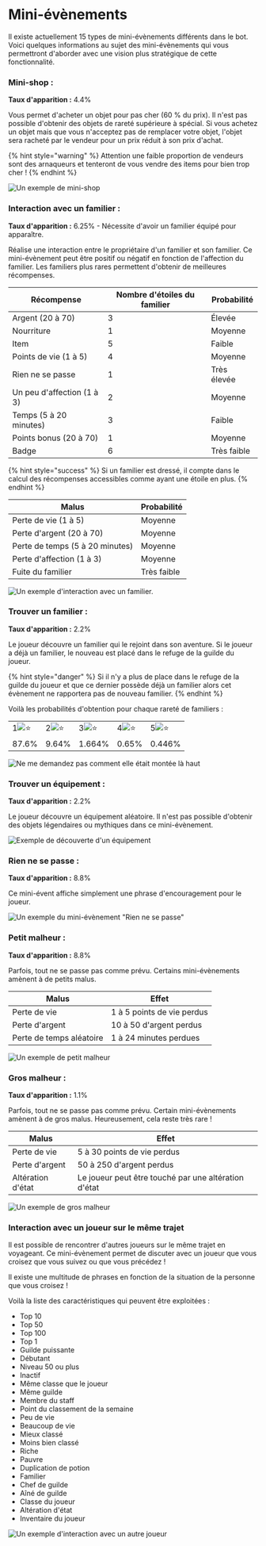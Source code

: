 # Mini-évènements

Il existe actuellement 15 types de mini-évènements différents dans le bot. Voici quelques informations au sujet des mini-évènements qui vous permettront d'aborder avec une vision plus stratégique de cette fonctionnalité.

### Mini-shop :

**Taux d'apparition :** 4.4%

Vous permet d'acheter un objet pour pas cher (60 % du prix). Il n'est pas possible d'obtenir des objets de rareté supérieure à spécial. Si vous achetez un objet mais que vous n'acceptez pas de remplacer votre objet, l'objet sera racheté par le vendeur pour un prix réduit à son prix d'achat.

{% hint style="warning" %}
Attention une faible proportion de vendeurs sont des arnaqueurs et tenteront de vous vendre des items pour bien trop cher !
{% endhint %}

![Un exemple de mini-shop](<../.gitbook/assets/image (44).png>)

### Interaction avec un familier :

**Taux d'apparition :** 6.25% - Nécessite d'avoir un familier équipé pour apparaître.

Réalise une interaction entre le propriétaire d'un familier et son familier. Ce mini-évènement peut être positif ou négatif en fonction de l'affection du familier. Les familiers plus rares permettent d'obtenir de meilleures récompenses.

| Récompense                 | Nombre d'étoiles du familier | Probabilité |
| -------------------------- | ---------------------------- | ----------- |
| Argent (20 à 70)           | 3                            | Élevée      |
| Nourriture                 | 1                            | Moyenne     |
| Item                       | 5                            | Faible      |
| Points de vie (1 à 5)      | 4                            | Moyenne     |
| Rien ne se passe           | 1                            | Très élevée |
| Un peu d'affection (1 à 3) | 2                            | Moyenne     |
| Temps (5 à 20 minutes)     | 3                            | Faible      |
| Points bonus (20 à 70)     | 1                            | Moyenne     |
| Badge                      | 6                            | Très faible |

{% hint style="success" %}
Si un familier est dressé, il compte dans le calcul des récompenses accessibles comme ayant une étoile en plus.
{% endhint %}

| Malus                           | Probabilité |
| ------------------------------- | ----------- |
| Perte de vie (1 à 5)            | Moyenne     |
| Perte d'argent (20 à 70)        | Moyenne     |
| Perte de temps (5 à 20 minutes) | Moyenne     |
| Perte d'affection (1 à 3)       | Moyenne     |
| Fuite du familier               | Très faible |

![Un exemple d'interaction avec un familier.](<../.gitbook/assets/image (45).png>)

### Trouver un familier :

**Taux d'apparition :** 2.2%

Le joueur découvre un familier qui le rejoint dans son aventure. Si le joueur a déjà un familier, le nouveau est placé dans le refuge de la guilde du joueur.

{% hint style="danger" %}
Si il n'y a plus de place dans le refuge de la guilde du joueur et que ce dernier possède déjà un familier alors cet évènement ne rapportera pas de nouveau familier.
{% endhint %}

Voilà les probabilités d'obtention pour chaque rareté de familiers :

|                                                                             |                                                                             |                                                                             |                                                                             |                                                                             |
| --------------------------------------------------------------------------- | --------------------------------------------------------------------------- | --------------------------------------------------------------------------- | --------------------------------------------------------------------------- | --------------------------------------------------------------------------- |
| 1![:star:](https://discord.com/assets/141d49436743034a59dec6bd5618675d.svg) | 2![:star:](https://discord.com/assets/141d49436743034a59dec6bd5618675d.svg) | 3![:star:](https://discord.com/assets/141d49436743034a59dec6bd5618675d.svg) | 4![:star:](https://discord.com/assets/141d49436743034a59dec6bd5618675d.svg) | 5![:star:](https://discord.com/assets/141d49436743034a59dec6bd5618675d.svg) |
| 87.6%                                                                       | 9.64%                                                                       | 1.664%                                                                      | 0.65%                                                                       | 0.446%                                                                      |

![Ne me demandez pas comment elle était montée là haut](<../.gitbook/assets/image (52).png>)

### Trouver un équipement :

**Taux d'apparition :** 2.2%

Le joueur découvre un équipement aléatoire. Il n'est pas possible d'obtenir des objets légendaires ou mythiques dans ce mini-évènement.

![Exemple de découverte d'un équipement](<../.gitbook/assets/image (53).png>)

### Rien ne se passe :

**Taux d'apparition :** 8.8%

Ce mini-évent affiche simplement une phrase d'encouragement pour le joueur.

![Un exemple du mini-évènement "Rien ne se passe"](<../.gitbook/assets/image (55).png>)

### Petit malheur :

**Taux d'apparition :** 8.8%

Parfois, tout ne se passe pas comme prévu. Certains mini-évènements amènent à de petits malus.

| Malus                    | Effet                      |
| ------------------------ | -------------------------- |
| Perte de vie             | 1 à 5 points de vie perdus |
| Perte d'argent           | 10 à 50 d'argent perdus    |
| Perte de temps aléatoire | 1 à 24 minutes perdues     |

![Un exemple de petit malheur](<../.gitbook/assets/image (56).png>)

### Gros malheur :

**Taux d'apparition :** 1.1%

Parfois, tout ne se passe pas comme prévu. Certain mini-évènements amènent à de gros malus. Heureusement, cela reste très rare !

| Malus             | Effet                                                |
| ----------------- | ---------------------------------------------------- |
| Perte de vie      | 5 à 30 points de vie perdus                          |
| Perte d'argent    | 50 à 250 d'argent perdus                             |
| Altération d'état | Le joueur peut être touché par une altération d'état |

![Un exemple de gros malheur](<../.gitbook/assets/image (57).png>)

### Interaction avec un joueur sur le même trajet

Il est possible de rencontrer d'autres joueurs sur le même trajet en voyageant. Ce mini-évènement permet de discuter avec un joueur que vous croisez que vous suivez ou que vous précédez !

Il existe une multitude de phrases en fonction de la situation de la personne que vous croisez !

Voilà la liste des caractéristiques qui peuvent être exploitées :

* Top 10
* Top 50
* Top 100
* Top 1
* Guilde puissante
* Débutant
* Niveau 50 ou plus
* Inactif
* Même classe que le joueur
* Même guilde
* Membre du staff
* Point du classement de la semaine
* Peu de vie
* Beaucoup de vie
* Mieux classé
* Moins bien classé
* Riche
* Pauvre
* Duplication de potion
* Familier
* Chef de guilde
* Aîné de guilde
* Classe du joueur
* Altération d'état
* Inventaire du joueur

![Un exemple d'interaction avec un autre joueur](<../.gitbook/assets/image (58).png>)
